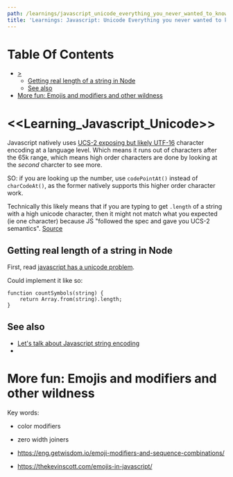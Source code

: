 ```yaml
---
path: /learnings/javascript_unicode_everything_you_never_wanted_to_know
title: 'Learnings: Javascript: Unicode Everything you never wanted to know'
---
```

# Table Of Contents

<!-- toc -->

- [>](#)
  * [Getting real length of a string in Node](#getting-real-length-of-a-string-in-node)
  * [See also](#see-also)
- [More fun: Emojis and modifiers and other wildness](#more-fun-emojis-and-modifiers-and-other-wildness)

<!-- tocstop -->

<<Learning_Javascript_Unicode>>
=======================================


Javascript natively uses [UCS-2 exposing but likely UTF-16](https://mathiasbynens.be/notes/javascript-encoding) character encoding at a language level. Which means it runs out of characters after the 65k range, which means high order characters are done by looking at the _second_ charcter to see more.

SO: if you are looking up the number, use `codePointAt()` instead of `charCodeAt()`, as the former natively supports this higher order character work.

Technically this likely means that if you are typing to get `.length` of a string with a high unicode character, then it might not match what you expected (ie one character) because JS "followed the spec and gave you UCS-2 semantics". [Source](https://mathiasbynens.be/notes/javascript-encoding#comment-2)

Getting real length of a string in Node
---------------------------------------------

First, read [javascript has a unicode problem](https://mathiasbynens.be/notes/javascript-unicode).

Could implement it like so:

	function countSymbols(string) {
		return Array.from(string).length;
	}

See also
---------------------------------------------

  * [Let's talk about Javascript string encoding](https://kevin.burke.dev/kevin/node-js-string-encoding/)
  *

More fun: Emojis and modifiers and other wildness
======================================================================

Key words:

  * color modifiers
  * zero width joiners

  * https://eng.getwisdom.io/emoji-modifiers-and-sequence-combinations/
  * https://thekevinscott.com/emojis-in-javascript/

